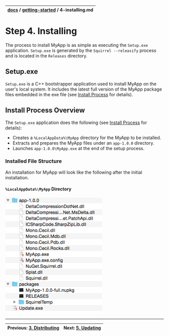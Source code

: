 | [docs](..) / [getting-started](.) / 4-installing.md |
|:---|
# Step 4. Installing

The process to install MyApp is as simple as executing the `Setup.exe` application. `Setup.exe` is generated by the `Squirrel --releasify` process and is located in the `Releases` directory. 

## Setup.exe

`Setup.exe` is a C++ bootstrapper application used to install MyApp on the user's local system. It includes the latest full version of the MyApp package files embedded in the exe file (see [Install Process](../using/install-process.md) for details).

## Install Process Overview

The `Setup.exe` application does the following (see [Install Process](../using/install-process.md) for details):

* Creates a `%LocalAppData%\MyApp` directory for the MyApp to be installed.
* Extracts and prepares the MyApp files under an `app-1.0.0` directory.
* Launches `app-1.0.0\MyApp.exe` at the end of the setup process.

### Installed File Structure

An installation for MyApp will look like the following after the initial installation. 

#### `%LocalAppData%\MyApp` Directory

![](images/1.3-local-app-data-dir.png)


---
| Previous: [3. Distributing](3-distributing.md) | Next: [5. Updating](5-updating.md)|
|:---|:---|

